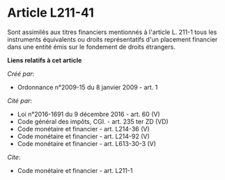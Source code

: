 # Article L211-41

Sont assimilés aux titres financiers mentionnés à l'article L. 211-1 tous les instruments équivalents ou droits
représentatifs d'un placement financier dans une entité émis sur le fondement de droits étrangers.

**Liens relatifs à cet article**

_Créé par_:

  - Ordonnance n°2009-15 du 8 janvier 2009 - art. 1

_Cité par_:

  - Loi n°2016-1691 du 9 décembre 2016 - art. 60 (V)
  - Code général des impôts, CGI. - art. 235 ter ZD (VD)
  - Code monétaire et financier - art. L214-36 (V)
  - Code monétaire et financier - art. L214-92 (V)
  - Code monétaire et financier - art. L613-30-3 (V)

_Cite_:

  - Code monétaire et financier - art. L211-1
